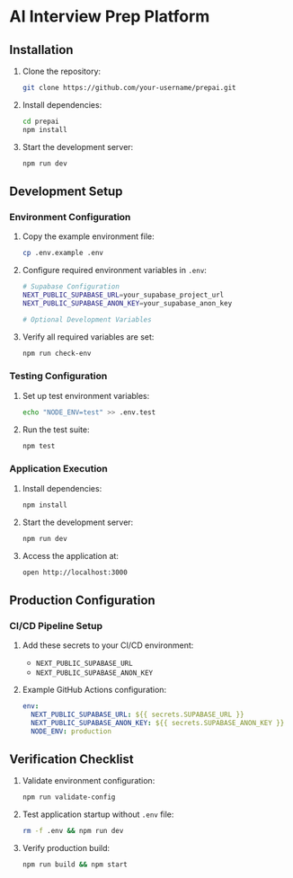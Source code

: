# AI Interview Prep Platform

## Installation

1. Clone the repository:
   ```bash
   git clone https://github.com/your-username/prepai.git
   ```

2. Install dependencies:
   ```bash
   cd prepai
   npm install
   ```

3. Start the development server:
   ```bash
   npm run dev
   ```

## Development Setup

### Environment Configuration

1. Copy the example environment file:
   ```bash
   cp .env.example .env
   ```

2. Configure required environment variables in `.env`:
   ```bash
   # Supabase Configuration
   NEXT_PUBLIC_SUPABASE_URL=your_supabase_project_url
   NEXT_PUBLIC_SUPABASE_ANON_KEY=your_supabase_anon_key

   # Optional Development Variables
   ```

3. Verify all required variables are set:
   ```bash
   npm run check-env
   ```

### Testing Configuration

1. Set up test environment variables:
   ```bash
   echo "NODE_ENV=test" >> .env.test
   ```

2. Run the test suite:
   ```bash
   npm test
   ```

### Application Execution

1. Install dependencies:
   ```bash
   npm install
   ```

2. Start the development server:
   ```bash
   npm run dev
   ```

3. Access the application at:
   ```bash
   open http://localhost:3000
   ```

## Production Configuration

### CI/CD Pipeline Setup

1. Add these secrets to your CI/CD environment:
   - `NEXT_PUBLIC_SUPABASE_URL`
   - `NEXT_PUBLIC_SUPABASE_ANON_KEY`

2. Example GitHub Actions configuration:
   ```yaml
   env:
     NEXT_PUBLIC_SUPABASE_URL: ${{ secrets.SUPABASE_URL }}
     NEXT_PUBLIC_SUPABASE_ANON_KEY: ${{ secrets.SUPABASE_ANON_KEY }}
     NODE_ENV: production
   ```

## Verification Checklist

1. Validate environment configuration:
   ```bash
   npm run validate-config
   ```

2. Test application startup without `.env` file:
   ```bash
   rm -f .env && npm run dev
   ```

3. Verify production build:
   ```bash
   npm run build && npm start
   ```